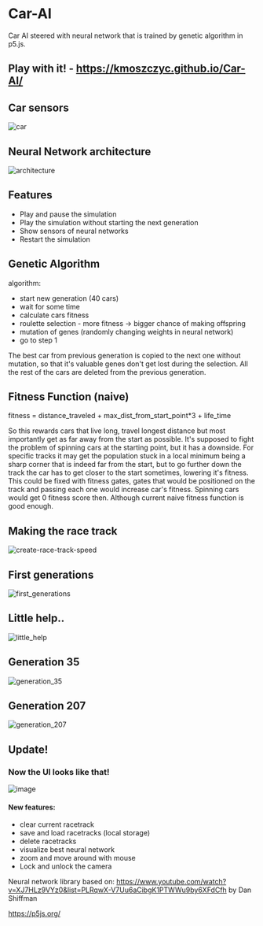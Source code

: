 # Car-AI
Car AI steered with neural network that is trained by genetic algorithm in p5.js.

## Play with it! -  https://kmoszczyc.github.io/Car-AI/

## Car sensors
![car](https://user-images.githubusercontent.com/61971053/129604685-7c12f101-c72c-439a-8cd0-a6cd449fa3fa.png)


## Neural Network architecture
![architecture](https://user-images.githubusercontent.com/61971053/129604658-ecb8c751-9148-48cc-804e-a1b71781be0b.png)

## Features
- Play and pause the simulation
- Play the simulation without starting the next generation
- Show sensors of neural networks
- Restart the simulation

## Genetic Algorithm
algorithm:
  - start new generation (40 cars)
  - wait for some time
  - calculate cars fitness
  - roulette selection - more fitness -> bigger chance of making offspring
  - mutation of genes (randomly changing weights in neural network)
  - go to step 1

The best car from previous generation is copied to the next one without mutation, so that it's valuable genes don't get lost during the selection. All the rest of the cars are deleted from the previous generation.

## Fitness Function (naive)
fitness = distance_traveled + max_dist_from_start_point*3 + life_time

So this rewards cars that live long, travel longest distance but most importantly get as far away from the start as possible. It's supposed to fight the problem of spinning cars at the starting point, but it has a downside. For specific tracks it may get the population stuck in a local minimum being a sharp corner that is indeed far from the start, but to go further down the track the car has to get closer to the start sometimes, lowering it's fitness. This could be fixed with fitness gates, gates that would be positioned on the track and passing each one would increase car's fitness. Spinning cars would get 0 fitness score then. Although current naive fitness function is good enough.


## Making the race track
![create-race-track-speed](https://user-images.githubusercontent.com/61971053/116268718-ddde0e00-a77d-11eb-98c8-7c2211fdaf38.gif)


## First generations
![first_generations](https://user-images.githubusercontent.com/61971053/116266869-2d233f00-a77c-11eb-9c56-b8488aec687c.gif)

## Little help..
![little_help](https://user-images.githubusercontent.com/61971053/116268613-c6068a00-a77d-11eb-8852-8ab2e7c325aa.gif)

## Generation 35
![generation_35](https://user-images.githubusercontent.com/61971053/116284474-687a3980-a78d-11eb-82ad-0465c1a9236e.gif)

## Generation 207
![generation_207](https://user-images.githubusercontent.com/61971053/116286092-1f2ae980-a78f-11eb-9a18-d36f3a166b70.gif)

## Update!
### Now the UI looks like that!
![image](https://user-images.githubusercontent.com/61971053/142705910-c7d1fc76-33a8-42f4-840e-39ed1c4022f0.png)
#### New features:
- clear current racetrack
- save and load racetracks (local storage)
- delete racetracks
- visualize best neural network
- zoom and move around with mouse
- Lock and unlock the camera


Neural network library based on: https://www.youtube.com/watch?v=XJ7HLz9VYz0&list=PLRqwX-V7Uu6aCibgK1PTWWu9by6XFdCfh by Dan Shiffman

https://p5js.org/

